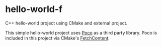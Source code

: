 # hello-world-f
C++ hello-world project using CMake and external project.

This simple hello-world project uses [Poco][poco-github] as a third party library. Poco is included in this project via CMake's [FetchContent][cmake-fetchcontent].

[poco-github]: https://github.com/pocoproject/poco
[cmake-fetchcontent]: https://cmake.org/cmake/help/latest/module/FetchContent.html
